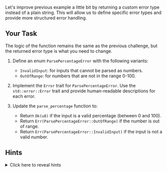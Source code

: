 Let's improve previous example a little bit by returning a custom error type instead of a plain string. This will allow us to define specific error types and provide more structured error handling.

## Your Task

The logic of the function remains the same as the previous challenge, but the returned error type is what you need to change.

1. Define an enum `ParsePercentageError` with the following variants:

   - `InvalidInput`: for inputs that cannot be parsed as numbers.
   - `OutOfRange`: for numbers that are not in the range 0-100.

2. Implement the `Error` trait for `ParsePercentageError`. Use the `std::error::Error` trait and provide human-readable descriptions for each error.

3. Update the `parse_percentage` function to:
   - Return `Ok(u8)` if the input is a valid percentage (between 0 and 100).
   - Return `Err(ParsePercentageError::OutOfRange)` if the number is out of range.
   - Return `Err(ParsePercentageError::InvalidInput)` if the input is not a valid number.

## Hints

<details>
    <summary>Click here to reveal hints</summary>

- The `std::error::Error` trait requires implementing the `Display` and `Debug` traits. You can derive `Debug` by `#[derive(Debug)]` and implement `Display` manually.
- Use the `std::fmt` module to implement `Display` for the error enum, which is required for the `Error` trait.

</details>
